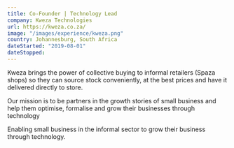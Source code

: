 ```yaml
---
title: Co-Founder | Technology Lead
company: Kweza Technologies
url: https://kweza.co.za/
image: "/images/experience/kweza.png"
country: Johannesburg, South Africa
dateStarted: "2019-08-01"
dateStopped: 
---
```


Kweza brings the power of collective buying to informal retailers (Spaza shops) so they can source stock conveniently, at the best prices and have it delivered directly to store.

Our mission is to be partners in the growth stories of small business and help them optimise, formalise and grow their businesses through technology

Enabling small business in the informal sector to grow their business through technology.